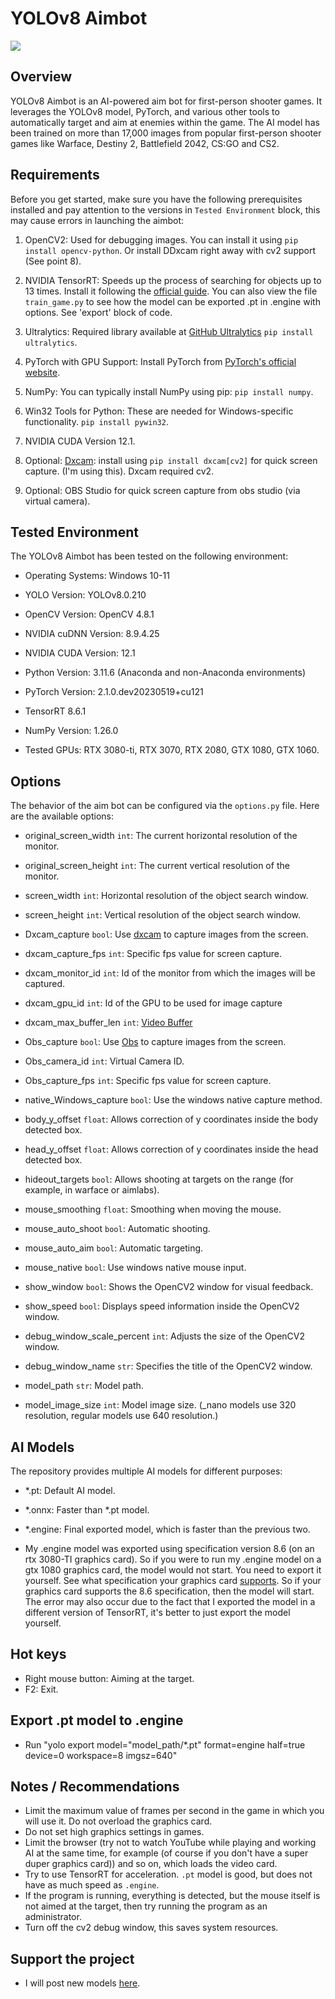 # YOLOv8 Aimbot
![](https://github.com/SunOner/yolov8_aimbot/blob/main/media/one.gif)
## Overview

YOLOv8 Aimbot is an AI-powered aim bot for first-person shooter games. It leverages the YOLOv8 model, PyTorch, and various other tools to automatically target and aim at enemies within the game. The AI model has been trained on more than 17,000 images from popular first-person shooter games like Warface, Destiny 2, Battlefield 2042, CS:GO and CS2.

## Requirements

Before you get started, make sure you have the following prerequisites installed and pay attention to the versions in `Tested Environment` block, this may cause errors in launching the aimbot:

1. OpenCV2: Used for debugging images. You can install it using `pip install opencv-python`. Or install DDxcam right away with cv2 support (See point 8).

2. NVIDIA TensorRT: Speeds up the process of searching for objects up to 13 times. Install it following the [official guide](https://docs.nvidia.com/deeplearning/tensorrt/install-guide/index.html). You can also view the file `train_game.py` to see how the model can be exported .pt in .engine with options. See 'export' block of code.

3. Ultralytics: Required library available at [GitHub Ultralytics](https://github.com/ultralytics/ultralytics) `pip install ultralytics`.

4. PyTorch with GPU Support: Install PyTorch from [PyTorch's official website](https://pytorch.org/).

5. NumPy: You can typically install NumPy using pip: `pip install numpy`.

6. Win32 Tools for Python: These are needed for Windows-specific functionality. `pip install pywin32`.

7. NVIDIA CUDA Version 12.1.

8. Optional: [Dxcam](https://github.com/ra1nty/DXcam): install using `pip install dxcam[cv2]` for quick screen capture. (I'm using this). Dxcam required cv2.

9. Optional: OBS Studio for quick screen capture from obs studio (via virtual camera).

## Tested Environment

The YOLOv8 Aimbot has been tested on the following environment:

- Operating Systems: Windows 10-11
- YOLO Version: YOLOv8.0.210
- OpenCV Version: OpenCV 4.8.1
- NVIDIA cuDNN Version: 8.9.4.25
- NVIDIA CUDA Version: 12.1
- Python Version: 3.11.6 (Anaconda and non-Anaconda environments)
- PyTorch Version: 2.1.0.dev20230519+cu121
- TensorRT 8.6.1
- NumPy Version: 1.26.0

- Tested GPUs: RTX 3080-ti, RTX 3070, RTX 2080, GTX 1080, GTX 1060.

## Options

The behavior of the aim bot can be configured via the `options.py` file. Here are the available options:
- original_screen_width `int`: The current horizontal resolution of the monitor.
- original_screen_height `int`: The current vertical resolution of the monitor.

- screen_width `int`: Horizontal resolution of the object search window.
- screen_height `int`: Vertical resolution of the object search window.

- Dxcam_capture `bool`: Use [dxcam](https://github.com/ra1nty/DXcam) to capture images from the screen.
- dxcam_capture_fps `int`: Specific fps value for screen capture.
- dxcam_monitor_id `int`: Id of the monitor from which the images will be captured.
- dxcam_gpu_id `int`: Id of the GPU to be used for image capture
- dxcam_max_buffer_len `int`: [Video Buffer](https://github.com/ra1nty/DXcam#video-buffer)

- Obs_capture `bool`: Use [Obs](https://github.com/obsproject/obs-studio) to capture images from the screen.
- Obs_camera_id `int`: Virtual Camera ID.
- Obs_capture_fps `int`: Specific fps value for screen capture.

- native_Windows_capture `bool`: Use the windows native capture method.

- body_y_offset `float`: Allows correction of y coordinates inside the body detected box.
- head_y_offset `float`: Allows correction of y coordinates inside the head detected box.
- hideout_targets `bool`: Allows shooting at targets on the range (for example, in warface or aimlabs).

- mouse_smoothing `float`: Smoothing when moving the mouse.
- mouse_auto_shoot `bool`: Automatic shooting.
- mouse_auto_aim `bool`: Automatic targeting.
- mouse_native `bool`: Use windows native mouse input.

- show_window `bool`: Shows the OpenCV2 window for visual feedback.
- show_speed `bool`: Displays speed information inside the OpenCV2 window.
- debug_window_scale_percent `int`: Adjusts the size of the OpenCV2 window.
- debug_window_name `str`: Specifies the title of the OpenCV2 window.

- model_path `str`: Model path.
- model_image_size `int`: Model image size. (_nano models use 320 resolution, regular models use 640 resolution.)

## AI Models

The repository provides multiple AI models for different purposes:

- *.pt: Default AI model.
- *.onnx: Faster than *.pt model.
- *.engine: Final exported model, which is faster than the previous two.

- My .engine model was exported using specification version 8.6 (on an rtx 3080-TI graphics card). So if you were to run my .engine model on a gtx 1080 graphics card, the model would not start. You need to export it yourself. See what specification your graphics card [supports](https://ru.wikipedia.org/wiki/CUDA). So if your graphics card supports the 8.6 specification, then the model will start. The error may also occur due to the fact that I exported the model in a different version of TensorRT, it's better to just export the model yourself.

## Hot keys

- Right mouse button: Aiming at the target.
- F2: Exit.

## Export .pt model to .engine

- Run "yolo export model="model_path/*.pt" format=engine half=true device=0 workspace=8 imgsz=640"


## Notes / Recommendations

- Limit the maximum value of frames per second in the game in which you will use it. Do not overload the graphics card.
- Do not set high graphics settings in games.
- Limit the browser (try not to watch YouTube while playing and working AI at the same time, for example (of course if you don't have a super duper graphics card)) and so on, which loads the video card.
- Try to use TensorRT for acceleration. `.pt` model is good, but does not have as much speed as `.engine`.
- If the program is running, everything is detected, but the mouse itself is not aimed at the target, then try running the program as an administrator.
- Turn off the cv2 debug window, this saves system resources.

## Support the project

- I will post new models [here](https://boosty.to/sunone).
